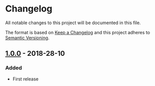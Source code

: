 # Changelog
All notable changes to this project will be documented in this file.

The format is based on [Keep a Changelog]
and this project adheres to [Semantic Versioning].

## [1.0.0] - 2018-28-10
### Added
- First release

[1.0.0]: https://github.com/JacobFischer/flat-html-helpers/releases/tag/v1.0.0

[Keep a Changelog]: http://keepachangelog.com/en/1.0.0/
[Semantic Versioning]: http://semver.org/spec/v2.0.0.html
